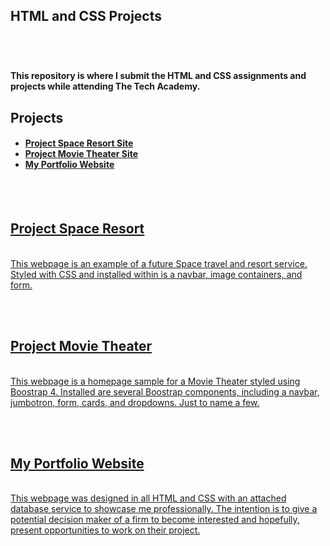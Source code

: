 <h2> HTML and CSS Projects<h2><br>

<h4>This repository is where I submit the HTML and CSS assignments and projects while attending The Tech Academy.<br><h4> 

<h2>Projects</h2>

<p>
    <ul><h4>
        <li><a href="https://github.com/securedbyjc/HTML-and-CSS-Projects/commit/32a81b0425dfa8c01dbc2fa8c7a4c27e06b251b3">	Project Space Resort Site</a></li>
        <li><a href="https://github.com/securedbyjc/HTML-and-CSS-Projects/commit/0a0f90fd06e1b0b52632c58dda8a0bd204085551">	Project Movie Theater Site</a></li>
        <li><a href="">	My Portfolio Website</li>
        </h4></ul>
</p>
<br>
<br>
<p><h2>Project Space Resort</b></h2>
    <br>
    This webpage is an example of a future Space travel and resort service. Styled with CSS and installed within is a navbar, image containers, and form.</h4> 
</p>
<br>
<br>
<p><h2>Project Movie Theater</h2>
    <br>
    This webpage is a homepage sample for a Movie Theater styled using Boostrap 4. Installed are several Boostrap components, including a navbar, jumbotron, form, cards, and dropdowns. Just to name a few.
</p>
<br>
<br>
<p>
    <h2>My Portfolio Website</h2>
    <br>
    This webpage was designed in all HTML and CSS with an attached database service to showcase me professionally. The intention is to give a potential decision maker of a firm to become interested and hopefully, present opportunities to work on their project. 
</p>
